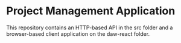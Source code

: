 # Project Management Application

This repository contains an HTTP-based API in the src folder and a browser-based client application on the daw-react folder.

